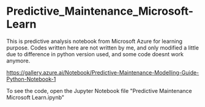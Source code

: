 # Predictive_Maintenance_Microsoft-Learn

This is predictive analysis notebook from Microsoft Azure for learning purpose. Codes written here are not written by me, and only modified a little due to difference in python version used, and some code doesnt work anymore.

https://gallery.azure.ai/Notebook/Predictive-Maintenance-Modelling-Guide-Python-Notebook-1

To see the code, open the Jupyter Notebook file "Predictive Maintenance Microsoft Learn.ipynb" 

